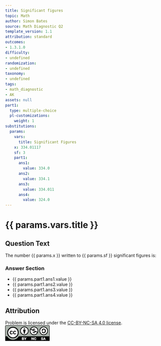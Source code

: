 ```yaml
---
title: Significant figures
topic: Math
author: Simon Bates
source: Math Diagnostic Q2
template_version: 1.1
attribution: standard
outcomes:
- 1.3.1.0
difficulty:
- undefined
randomization:
- undefined
taxonomy:
- undefined
tags:
- math_diagnostic
- AK
assets: null
part1:
  type: multiple-choice
  pl-customizations:
    weight: 1
substitutions:
  params:
    vars:
      title: Significant Figures
    x: 334.01117
    sf: 3
    part1:
      ans1:
        value: 334.0
      ans2:
        value: 334.1
      ans3:
        value: 334.011
      ans4:
        value: 324.0
---
```

# {{ params.vars.title }}

## Question Text

The number {{ params.x }} written to {{ params.sf }} significant figures is:

### Answer Section

- {{ params.part1.ans1.value }}
- {{ params.part1.ans2.value }}
- {{ params.part1.ans3.value }}
- {{ params.part1.ans4.value }}

## Attribution

Problem is licensed under the [CC-BY-NC-SA 4.0 license](https://creativecommons.org/licenses/by-nc-sa/4.0/).<br> ![The Creative Commons 4.0 license requiring attribution-BY, non-commercial-NC, and share-alike-SA license.](https://raw.githubusercontent.com/firasm/bits/master/by-nc-sa.png)
